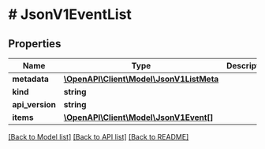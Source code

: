 # # JsonV1EventList

## Properties

Name | Type | Description | Notes
------------ | ------------- | ------------- | -------------
**metadata** | [**\OpenAPI\Client\Model\JsonV1ListMeta**](JsonV1ListMeta.md) |  | [optional]
**kind** | **string** |  | [optional]
**api_version** | **string** |  | [optional]
**items** | [**\OpenAPI\Client\Model\JsonV1Event[]**](JsonV1Event.md) |  | [optional]

[[Back to Model list]](../../README.md#models) [[Back to API list]](../../README.md#endpoints) [[Back to README]](../../README.md)
